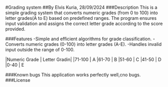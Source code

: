 #Grading system
##By Elvis Kuria, 28/09/2024
###Description
This is a simple grading system that converts numeric grades (from 0 to 100) into letter grades(A to E) based on predefined ranges. The program ensures input validation and assigns the correct letter grade according to the score provided.

###Features
-Simple and efficient algorithms for grade classification.
-Converts numeric grades (0-100) into letter grades (A-E).
-Handles invalid input outside the range of 0-100.

|Numeric Grade | Letter Gradin|
|71-100        | A
|61-70         | B
|51-60         | C
|41-50         | D
|0-40          | E

###Known bugs
This application works perfectly well,cno bugs.
###License

###
